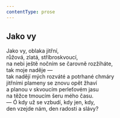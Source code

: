 ```yaml
---
contentType: prose
---
```


## Jako vy

Jako vy, oblaka jitřní,  
růžová, zlatá, stříbroskvoucí,  
na nebi ještě nočním se čarovně rozžíháte,  
tak moje naděje —  
tak nadějí mých rozváté a potrhané chmáry  
jitřními plameny se znovu opět žhaví  
a planou v skvoucím perleťovém jasu  
na těžce tmoucím šeru mého času.  
— Ó kdy už se vzbudí, kdy jen, kdy,  
den vzejde nám, den radosti a slávy?
